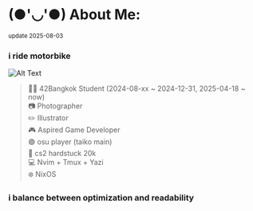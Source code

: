 # (●'◡'●) About Me:
<sub> update 2025-08-03 </sub>
### i ride motorbike
![Alt Text](https://github.com/wxsonz/me/blob/main/yay.gif)

> 🧑‍🎓 42Bangkok Student (2024-08-xx ~ 2024-12-31, 2025-04-18 ~ now)\
> 📷 Photographer\
> ✏️ Illustrator\
> 🎮 Aspired Game Developer\
> 🟣 osu player (taiko main)\
> 🔫 cs2 hardstuck 20k\
> 💻 Nvim + Tmux + Yazi\
> ❄️ NixOS

### i balance between optimization and readability
